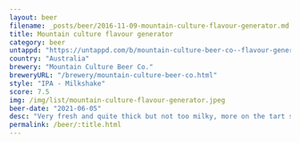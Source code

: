 ```yaml
---
layout: beer
filename: _posts/beer/2016-11-09-mountain-culture-flavour-generator.md
title: Mountain culture flavour generator
category: beer
untappd: "https://untappd.com/b/mountain-culture-beer-co--flavour-generator/4278992"
country: "Australia"
brewery: "Mountain Culture Beer Co."
breweryURL: "/brewery/mountain-culture-beer-co.html"
style: "IPA - Milkshake"
score: 7.5
img: /img/list/mountain-culture-flavour-generator.jpeg
beer-date: "2021-06-05"
desc: "Very fresh and quite thick but not too milky, more on the tart side"
permalink: /beer/:title.html
---
```

